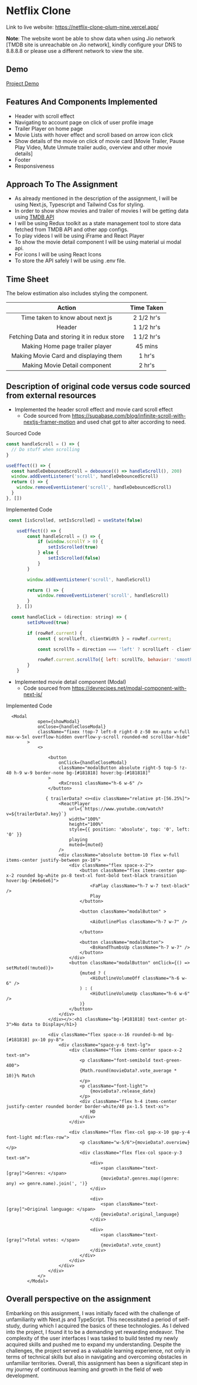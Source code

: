 # Netflix Clone

Link to live website: https://netflix-clone-plum-nine.vercel.app/

**Note**: The website wont be able to show data when using Jio network [TMDB site is unreachable on Jio network], kindly configure your DNS to 8.8.8.8 or please use a different network to view the site.

## Demo
[Project Demo](https://github.com/Niranjan5601/netflix-clone/assets/76723996/1cf90119-afe8-4922-b5be-6f7613c971ba)

## Features And Components Implemented
- Header with scroll effect
- Navigating to account page on click of user profile image
- Trailer Player on home page
- Movie Lists with hover effect and scroll based on arrow icon click
- Show details of the movie on click of movie card [Movie Trailer, Pause Play Video, Mute Unmute trailer audio, overview and other movie details]
- Footer
- Responsiveness

## Approach To The Assignment

- As already mentioned in the description of the assignment, I will be using Next.js, Typescript and Tailwind Css for styling.
- In order to show show movies and trailer of movies I will be getting data using [TMDB API]("https://www.themoviedb.org/")
- I will be using Redux toolkit as a state management tool to store data fetched from TMDB API and other app configs.
- To play videos I will be using iFrame and React Player
- To show the movie detail component I will be using material ui modal api.
- For icons I will be using React Icons
- To store the API safely I will be using .env file.

## Time Sheet
The below estimation also includes styling the component.

|                      Action                       |        Time Taken          | 
|:-------------------------------------------------:|:--------------------------:|
| Time taken to know about next js                  |     2 1/2 hr's             |
| Header                                            |       1 1/2 hr's           |
| Fetching Data and storing it in redux store       |     1 1/2 hr's             |
| Making Home page trailer player                   |       45 mins              |
| Making Movie Card and displaying them             |        1 hr's              | 
| Making Movie Detail component                     |        2 hr's              |


## Description of original code versus code sourced from external resources

- Implemented the header scroll effect and movie card scroll effect 
    - Code sourced from https://supabase.com/blog/infinite-scroll-with-nextjs-framer-motion and used chat gpt to alter according to need.

Sourced Code
```js
const handleScroll = () => {
  // Do stuff when scrolling
}

useEffect(() => {
  const handleDebouncedScroll = debounce(() => handleScroll(), 200)
  window.addEventListener('scroll', handleDebouncedScroll)
  return () => {
    window.removeEventListener('scroll', handleDebouncedScroll)
  }
}, [])
```

Implemented Code

```js
 const [isScrolled, setIsScrolled] = useState(false)

    useEffect(() => {
        const handleScroll = () => {
            if (window.scrollY > 0) {
                setIsScrolled(true)
            } else {
                setIsScrolled(false)
            }
        }

        window.addEventListener('scroll', handleScroll)

        return () => {
            window.removeEventListener('scroll', handleScroll)
        }
    }, [])
```

```js
  const handleClick = (direction: string) => {
        setIsMoved(true)

        if (rowRef.current) {
            const { scrollLeft, clientWidth } = rowRef.current;

            const scrollTo = direction === 'left' ? scrollLeft - clientWidth : scrollLeft + clientWidth;

            rowRef.current.scrollTo({ left: scrollTo, behavior: 'smooth' });
        }
    }
```

- Implemented movie detail component (Modal)
    - Code sourced from https://devrecipes.net/modal-component-with-next-js/

Implemented Code
```tsx
  <Modal
            open={showModal}
            onClose={handleCloseModal}
            className="fixex !top-7 left-0 right-0 z-50 mx-auto w-full max-w-5xl overflow-hidden overflow-y-scroll rounded-md scrollbar-hide"
        >
            <>

                <button
                    onClick={handleCloseModal}
                    className="modalButton absolute right-5 top-5 !z-40 h-9 w-9 border-none bg-[#181818] hover:bg-[#181818]"
                >
                    <RxCross1 className="h-6 w-6" />
                </button>

               { trailerData? <><div className="relative pt-[56.25%]">
                    <ReactPlayer
                        url={`https://www.youtube.com/watch?v=${trailerData?.key}`}
                        width="100%"
                        height="100%"
                        style={{ position: 'absolute', top: '0', left: '0' }}
                        playing
                        muted={muted}
                    />
                    <div className="absolute bottom-10 flex w-full items-center justify-between px-10">
                        <div className="flex space-x-2">
                            <button className="flex items-center gap-x-2 rounded bg-white px-8 text-xl font-bold text-black transition hover:bg-[#e6e6e6]">
                                <FaPlay className="h-7 w-7 text-black" />
                                Play
                            </button>

                            <button className="modalButton" >

                                <AiOutlinePlus className="h-7 w-7" />

                            </button>

                            <button className="modalButton">
                                <BsHandThumbsUp className="h-7 w-7" />
                            </button>
                        </div>
                        <button className="modalButton" onClick={() => setMuted(!muted)}>
                            {muted ? (
                                <HiOutlineVolumeOff className="h-6 w-6" />
                            ) : (
                                <HiOutlineVolumeUp className="h-6 w-6" />
                            )}
                        </button>
                    </div>
                </div></>:<h1 className="bg-[#181818] text-center pt-3">No data to Display</h1>}

                <div className="flex space-x-16 rounded-b-md bg-[#181818] px-10 py-8">
                    <div className="space-y-6 text-lg">
                        <div className="flex items-center space-x-2 text-sm">
                            <p className="font-semibold text-green-400">
                            {Math.round(movieData?.vote_average * 10)}% Match
                            </p>
                            <p className="font-light">
                                {movieData?.release_date}
                            </p>
                            <div className="flex h-4 items-center justify-center rounded border border-white/40 px-1.5 text-xs">
                                HD
                            </div>
                        </div>

                        <div className="flex flex-col gap-x-10 gap-y-4 font-light md:flex-row">
                            <p className="w-5/6">{movieData?.overview}</p>
                            <div className="flex flex-col space-y-3 text-sm">
                                <div>
                                    <span className="text-[gray]">Genres: </span>
                                    {movieData?.genres.map((genre: any) => genre.name).join(', ')}
                                </div>

                                <div>
                                    <span className="text-[gray]">Original language: </span>
                                    {movieData?.original_language}
                                </div>

                                <div>
                                    <span className="text-[gray]">Total votes: </span>
                                    {movieData?.vote_count}
                                </div>
                            </div>
                        </div>
                    </div>
                </div>
            </>
        </Modal>
```

## Overall perspective on the assignment
Embarking on this assignment, I was initially faced with the challenge of unfamiliarity with Next.js and TypeScript. This necessitated a period of self-study, during which I acquired the basics of these technologies. As I delved into the project, I found it to be a demanding yet rewarding endeavor. The complexity of the user interfaces I was tasked to build tested my newly acquired skills and pushed me to expand my understanding. Despite the challenges, the project served as a valuable learning experience, not only in terms of technical skills but also in navigating and overcoming obstacles in unfamiliar territories. Overall, this assignment has been a significant step in my journey of continuous learning and growth in the field of web development.


